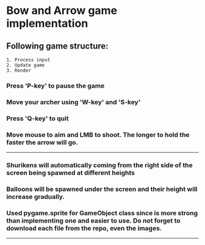 # Bow and Arrow game implementation

## Following game structure:
    1. Process input 
    2. Update game
    3. Render
### Press 'P-key' to pause the game
### Move your archer using 'W-key' and 'S-key'
### Press 'Q-key' to quit
### Move mouse to aim and LMB to shoot. The longer to hold the faster the arrow will go.
___
### Shurikens will automatically coming from the right side of the screen being spawned at different heights
### Balloons will be spawned under the screen and their height will increase gradually.
### Used pygame.sprite for GameObject class since is more strong than implementing one and easier to use. Do not forget to download each file from the repo, even the images.
___

